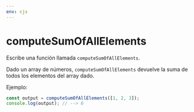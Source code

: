 ```yaml
---
env: cjs
---
```


# computeSumOfAllElements

Escribe una función llamada `computeSumOfAllElements`.

Dado un array de números, `computeSumOfAllElements` devuelve la suma de todos
los elementos del array dado.

Ejemplo:

```js
const output = computeSumOfAllElements([1, 2, 3]);
console.log(output); // --> 6
```
